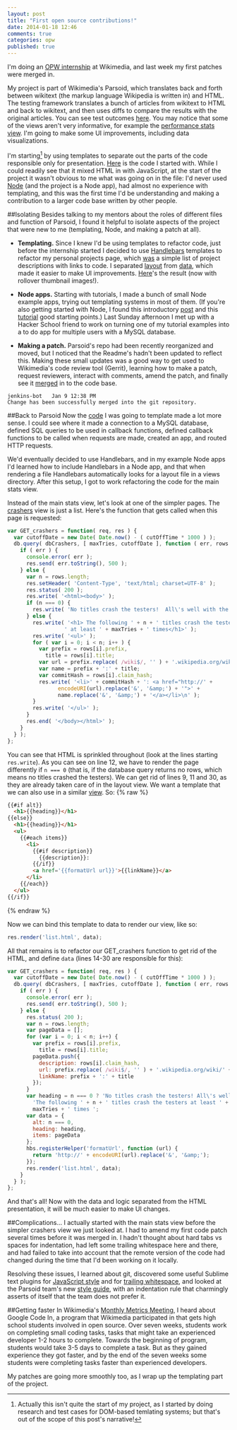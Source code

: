 ```yaml
---
layout: post
title: "First open source contributions!"
date: 2014-01-18 12:46
comments: true
categories: opw
published: true
---
```


I'm doing an <a href='https://wiki.gnome.org/OutreachProgramForWomen'>OPW internship</a> at Wikimedia, and last week my first patches were merged in.

My project is part of Wikimedia's Parsoid, which translates back and forth between wikitext (the markup language Wikipedia is written in) and HTML.  The testing framework translates a bunch of articles from wikitext to HTML and back to wikitext, and then uses diffs to compare the results with the original articles.  You can see test outcomes <a href='http://parsoid.wmflabs.org:8001/'>here</a>. You may notice that some of the views aren't very informative, for example the <a href='http://parsoid.wmflabs.org:8001/perfstats'>performance stats view</a>.  I'm going to make some UI improvements, including data visualizations.

I'm starting[^1] by using templates to separate out the parts of the code responsible only for presentation. <a href='https://github.com/wikimedia/mediawiki-services-parsoid/blob/cc4483b83fca5163b100d33bc357070cae2b3e0c/tests/server/server.js'>Here</a> is the code I started with. While I could readily see that it mixed HTML in with JavaScript, at the start of the project it wasn't obvious to me what was going on in the file: I'd never used <a href='http://nodejs.org/'>Node</a> (and the project is a Node app), had almost no experience with templating, and this was the first time I'd be understanding and making a contribution to a larger code base written by other people.

<!-- more -->

##Isolating
Besides talking to my mentors about the roles of different files and function of Parsoid, I found it helpful to isolate aspects of the project that were new to me (templating, Node, and making a patch at all).

* **Templating.**  Since I knew I'd be using templates to refactor code, just before the internship started I decided to use <a href='http://handlebarsjs.com/'>Handlebars</a> templates to refactor my personal projects page, which <a href='https://gist.github.com/bebebebebe/8514414'>was</a> a simple list of project descriptions with links to code. I separated <a href='https://github.com/bebebebebe/projects/blob/gh-pages/index.html'>layout</a> from <a href='https://github.com/bebebebebe/projects/blob/gh-pages/project_data.js'>data</a>, which made it easier to make UI improvements. <a href='http://bebebebebe.github.io/projects/'>Here</a>'s the result (now with rollover thumbnail images!).

* **Node apps.**  Starting with tutorials, I made a bunch of small Node example apps, trying out templating systems in most of them. (If you're also getting started with Node, I found this introductory <a href='http://debuggable.com/posts/understanding-node-js:4bd98440-45e4-4a9a-8ef7-0f7ecbdd56cb'>post</a> and this <a href='http://www.nodebeginner.org/'>tutorial</a> good starting points.) Last Sunday afternoon I met up with a Hacker School friend to work on turning one of my tutorial examples into a to do app for multiple users with a MySQL database.

* **Making a patch.** Parsoid's repo had been recently reorganized and moved, but I noticed that the Readme's hadn't been updated to reflect this. Making these small updates was a good way to get used to Wikimedia's code review tool (Gerrit), learning how to make a patch, request reviewers, interact with comments, amend the patch, and finally see it <a href='https://gerrit.wikimedia.org/r/#/c/106539/'>merged</a> in to the code base.

```
jenkins-bot   Jan 9 12:38 PM
Change has been successfully merged into the git repository.
```

##Back to Parsoid
Now the <a href='https://github.com/wikimedia/mediawiki-services-parsoid/blob/cc4483b83fca5163b100d33bc357070cae2b3e0c/tests/server/server.js'>code</a> I was going to template made a lot more sense. I could see where it made a connection to a MySQL database, defined SQL queries to be used in callback functions, defined callback functions to be called when requests are made, created an app, and routed HTTP requests.

We'd eventually decided to use Handlebars, and in my example Node apps I'd learned how to include Handlebars in a Node app, and that when rendering a file Handlebars automatically looks for a layout file in a views directory. After this setup, I got to work refactoring the code for the main stats view.

Instead of the main stats view, let's look at one of the simpler pages.  The <a href=''>crashers</a> view is just a list.  Here's the function that gets called when this page is requested:

``` javascript JavaScript with HTML mixed in
var GET_crashers = function( req, res ) {
  var cutoffDate = new Date( Date.now() - ( cutOffTime * 1000 ) );
  db.query( dbCrashers, [ maxTries, cutoffDate ], function ( err, rows ) {
    if ( err ) {
      console.error( err );
      res.send( err.toString(), 500 );
    } else {
      var n = rows.length;
      res.setHeader( 'Content-Type', 'text/html; charset=UTF-8' );
      res.status( 200 );
      res.write( '<html><body>' );
      if (n === 0) {
        res.write( 'No titles crash the testers!  All\'s well with the world!' );
      } else {
        res.write( '<h1> The following ' + n + ' titles crash the testers' +
                  ' at least ' + maxTries + ' times</h1>' );
        res.write( '<ul>' );
        for ( var i = 0; i < n; i++ ) {
          var prefix = rows[i].prefix,
            title = rows[i].title;
          var url = prefix.replace( /wiki$/, '' ) + '.wikipedia.org/wiki/' + title;
          var name = prefix + ':' + title;
          var commitHash = rows[i].claim_hash;
          res.write( '<li>' + commitHash + ': <a href="http://' +
                encodeURI(url).replace('&', '&amp;') + '">' +
                name.replace('&', '&amp;') + '</a></li>\n' );
        }
        res.write( '</ul>' );
      }
      res.end( '</body></html>' );
    }
  } );
};
```
You can see that HTML is sprinkled throughout (look at the lines starting ```res.write```).  As you can see on line 12, we have to render the page differently if ```n === 0``` (that is, if the database query returns no rows, which means no titles crashed the testers).  We can get rid of lines 9, 11 and 30, as they are already taken care of in the layout view.  We want a template that we can also use in a similar <a href='http://parsoid.wmflabs.org:8001/failedFetches'>view</a>.   So:
{% raw %}
``` html list.html (Handlebars template for list views)
{{#if alt}}
  <h1>{{heading}}</h1>
{{else}}
  <h1>{{heading}}</h1>
  <ul>
    {{#each items}}
      <li>
        {{#if description}}
          {{description}}:
        {{/if}}
        <a href='{{formatUrl url}}'>{{linkName}}</a>
      </li>
    {{/each}}
  </ul>
{{/if}}
```
{% endraw %}

Now we can bind this template to data to render our view, like so:
``` javascript
res.render('list.html', data);
```
All that remains is to refactor our GET_crashers function to get rid of the HTML, and define ```data``` (lines 14-30 are responsible for this):

``` javascript refactored JavaScript, HTML free!
var GET_crashers = function( req, res ) {
  var cutoffDate = new Date( Date.now() - ( cutOffTime * 1000 ) );
  db.query( dbCrashers, [ maxTries, cutoffDate ], function ( err, rows ) {
    if ( err ) {
      console.error( err );
      res.send( err.toString(), 500 );
    } else {
      res.status( 200 );
      var n = rows.length;
      var pageData = [];
      for (var i = 0; i < n; i++) {
        var prefix = rows[i].prefix,
          title = rows[i].title;
        pageData.push({
          description: rows[i].claim_hash,
          url: prefix.replace( /wiki$/, '' ) + '.wikipedia.org/wiki/' + title,
          linkName: prefix + ':' + title
        });
      }
      var heading = n === 0 ? 'No titles crash the testers! All\'s well with the world!' :
        'The following ' + n + ' titles crash the testers at least ' +
        maxTries + ' times ';
      var data = {
        alt: n === 0,
        heading: heading,
        items: pageData
      };
      hbs.registerHelper('formatUrl', function (url) {
        return 'http://' + encodeURI(url).replace('&', '&amp;');
      });
      res.render('list.html', data);
    }
  } );
};
```
And that's all! Now with the data and logic separated from the HTML presentation, it will be much easier to make UI changes.

##Complications...
I actually started with the main stats view before the simpler crashers view we just looked at.  I had to amend my first code patch several times before it was merged in.  I hadn't thought about hard tabs vs spaces for indentation, had left some trailing whitespace here and there, and had failed to take into account that the remote version of the code had changed during the time that I'd been working on it locally.

Resolving these issues, I learned about git, discovered some useful Sublime text plugins for <a href='https://github.com/uipoet/sublime-jshint'>JavaScript style</a> and for <a href='https://github.com/SublimeText/TrailingSpaces'>trailing whitespace</a>, and looked at the Parsoid team's new <a href='https://www.mediawiki.org/wiki/Parsoid/Style_guide'>style guide</a>, with an indentation rule that charmingly asserts of itself that the team does not prefer it.

##Getting faster
In Wikimedia's <a href='https://www.youtube.com/watch?v=YD6Tn07FxD0'>Monthly Metrics Meeting</a>, I heard about Google Code In, a program that Wikimedia participated in that gets high school students involved in open source.  Over seven weeks, students work on completing small coding tasks, tasks that might take an experienced developer 1-2 hours to complete.  Towards the beginning of program, students would take 3-5 days to complete a task.  But as they gained experience they got faster, and by the end of the seven weeks some students were completing tasks faster than experienced developers.

My patches are going more smoothly too, as I wrap up the templating part of the project.

[^1]: Actually this isn't quite the start of my project, as I started by doing research and test cases for DOM-based temlating systems; but that's out of the scope of this post's narrative!